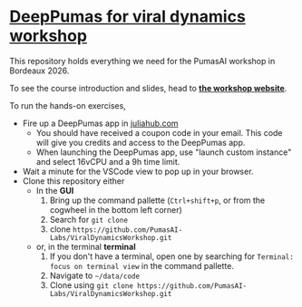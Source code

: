 # [DeepPumas for viral dynamics workshop](https://pumasai-labs.github.io/ViralDynamicsWorkshop/)

This repository holds everything we need for the PumasAI workshop in Bordeaux 2026.

To see the course introduction and slides, head to [**the workshop website**](https://pumasai-labs.github.io/ViralDynamicsWorkshop/).

To run the hands-on exercises,

- Fire up a DeepPumas app in [juliahub.com](https://juliahub.com/)
  - You should have received a coupon code in your email. This code will give you credits and access to the DeepPumas app.
  - When launching the DeepPumas app, use "launch custom instance" and select 16vCPU and a 9h time limit.
- Wait a minute for the VSCode view to pop up in your browser.
- Clone this repository either
  - In the **GUI**
    1. Bring up the command pallette (`Ctrl+shift+p`, or from the cogwheel in the bottom left corner)
    1. Search for `git clone`
    1. clone `https://github.com/PumasAI-Labs/ViralDynamicsWorkshop.git`
  - or, in the terminal **terminal**
    1. If you don't have a terminal, open one by searching for `Terminal: focus on terminal view` in the command pallette.
    1. Navigate to `~/data/code`
    1. Clone using `git clone https://github.com/PumasAI-Labs/ViralDynamicsWorkshop.git` 